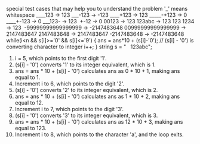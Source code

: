 special test cases that may help you to understand the problem
'_' means whitespace
____123  -> 123
___-123  -> -123
____+123  -> 123
_____-+123  -> 0
____+-123  -> 0
___123-  -> 123
​
+-12  -> 0
00123  -> 123
123abc  -> 123
123 1234  -> 123
​
-99999999999999999  -> -2147483648
00999999999999999  -> 2147483647
2147483648  -> 2147483647
-2147483648 -> -2147483648
​
while(i<n && s[i]>='0' && s[i]<='9') {
ans = ans*10 + (s[i]-'0'); // (s[i] - '0') is converting character to integer
i++;
}
string s = "   123abc";
1) i = 5, which points to the first digit '1'.
2) (s[i] - '0') converts '1' to its integer equivalent, which is 1.
3) ans = ans * 10 + (s[i] - '0') calculates ans as 0 * 10 + 1, making ans equal to 1.
4) Increment i to 6, which points to the digit '2'.
5) (s[i] - '0') converts '2' to its integer equivalent, which is 2.
6) ans = ans * 10 + (s[i] - '0') calculates ans as 1 * 10 + 2, making ans equal to 12.
7) Increment i to 7, which points to the digit '3'.
8) (s[i] - '0') converts '3' to its integer equivalent, which is 3.
9) ans = ans * 10 + (s[i] - '0') calculates ans as 12 * 10 + 3, making ans equal to 123.
10) Increment i to 8, which points to the character 'a', and the loop exits.
​
​
